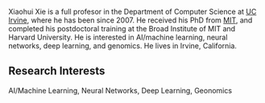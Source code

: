 Xiaohui Xie is a full profesor in the Department of Computer Science at [UC Irvine](https://www.uci.edu/), where he has been since 2007. He received his PhD from [MIT](https://www.mit.edu/), and completed his postdoctoral training at the Broad Institute of MIT and Harvard University. He is interested in AI/machine learning, neural networks, deep learning, and genomics. He lives in Irvine, California. 

## Research Interests
AI/Machine Learning, Neural Networks, Deep Learning, Geonomics